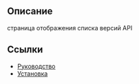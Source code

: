 ## Описание

страница отображения списка версий API

## Ссылки

* [Руководство](guide/ru/README.md)
* [Установка](guide/ru/install.md)
